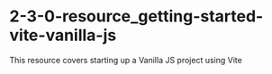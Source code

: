 # 2-3-0-resource_getting-started-vite-vanilla-js
This resource covers starting up a Vanilla JS project using Vite
